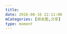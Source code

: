 ```yaml
---
title: 
date: 2016-08-16 22:11:00
mCategories: [朋友圈,分享]
type: moment
---
```


<div id="share-20160816221100"></div>

<script src="/lib/moment/share.js"></script>
<script>
var data = {
    "url": "http://cc.baicizhan.com/801216/daka/weixin?today=31&days=27&from=timeline&isappinstalled=0",
    "title": "我已经在百词斩上坚持了27天，今天过招31个单词。",
    "picUrl": "xueba_2x.png",
};
weChatShareRender(data, "share-20160816221100");
</script>
